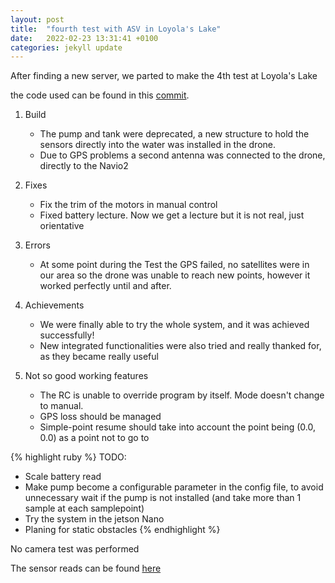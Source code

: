 ```yaml
---
layout: post
title:  "fourth test with ASV in Loyola's Lake"
date:   2022-02-23 13:31:41 +0100
categories: jekyll update
---
```


After finding a new server, we parted to make the 4th test at Loyola's Lake

the code used can be found in this [commit](https://github.com/AloePacci/ASV_Loyola_US/tree/4febbb00387e345b4a64024f95b3fa0cac0d161c).



1. Build
    - The pump and tank were deprecated, a new structure to hold the sensors directly into the water was installed in the drone.
    - Due to GPS problems a second antenna was connected to the drone, directly to the Navio2

2. Fixes 
    - Fix the trim of the motors in manual control
    - Fixed battery lecture. Now we get a lecture but it is not real, just orientative

3. Errors
    - At some point during the Test the GPS failed, no satellites were in our area so the drone was unable to reach new points, however it worked perfectly until and after.

4. Achievements
    - We were finally able to try the whole system, and it was achieved successfully!
    - New integrated functionalities were also tried and really thanked for, as they became really useful 

5. Not so good working features
    - The RC is unable to override program by itself. Mode doesn't change to manual.
    - GPS loss should be managed
    - Simple-point resume should take into account the point being (0.0, 0.0) as a point not to go to


{% highlight ruby %}
TODO:
- Scale battery read
- Make pump become a configurable parameter in the config file, to avoid unnecessary wait if the pump is not installed (and take more than 1 sample at each samplepoint)
- Try the system in the jetson Nano
- Planing for static obstacles
{% endhighlight %}

No camera test was performed

The sensor reads can be found [here](../../../../../miscelaneous/2022-02-23-sensor_reads.html)